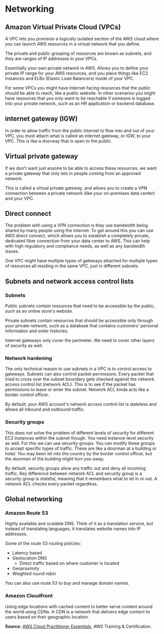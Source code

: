 # Networking

## Amazon Virtual Private Cloud (VPCs)

A VPC lets you provision a logically isolated section of the AWS cloud where you can launch AWS resources in a virtual network that you define.

The private and public grouping of resources are known as subnets, and they are ranges of IP addresses in your VPCs.

Essentially your own private network in AWS. Allows you to define your private IP range for your AWS resources, and you place things like EC2 instances and ELBs (Elastic Load Balancers) inside of your VPC.

For some VPCs you might have internet-facing resources that the public should be able to reach, like a public website. In other scenarios you might have resources that you only want to be reachable if someone is logged into your private network, such as an HR application or backend database.

## internet gateway (IGW)

In order to allow traffic from the public internet to flow into and out of your VPC, you must attach what is called an internet gateway, or IGW, to your VPC. This is like a doorway that is open to the public.

## Virtual private gateway

If we don't want just anyone to be able to access these resources, we want a private gateway that only lets in people coming from an approved network.

This is called a virtual private gateway, and allows you to create a VPN connection between a private network (like your on-premises data center) and your VPC.

## Direct connect

The problem with using a VPN connection is they use bandwidth being shared by many people using the internet. To get around this you can use AWS direct connect, which allows you to establish a completely private, dedicated fiber connection from your data center to AWS. This can help with high regulatory and compliance needs, as well as any bandwidth issues.

One VPC might have multiple types of gateways attached for multiple types of resources all residing in the same VPC, just in different subnets.

## Subnets and network access control lists

### Subnets

Public subnets contain resources that need to be accessible by the public, such as an online store's website.

Private subnets contain resources that should be accessible only through your private network, such as a database that contains customers' personal information and order histories.

Internet gateways only cover the perimeter. We need to cover other layers of security as well.

### Network hardening

The only technical reason to use subnets in a VPC is to control access to gateways. Subnets can also control packet permissons. Every packet that tried to cross over the subnet boundary gets checked against the network access control list (network ACL). This is to see if the packet has permissions to leave or enter the subnet. Network ACL kinda acts like a border control officer.

By default, your AWS account's network access control list is stateless and allows all inbound and outbound traffic.

### Security groups

This does not solve the problem of different levels of security for different EC2 instances within the subnet though. You need instance-level security as well. For this we can use security groups. You can modify these groups to accept specific types of traffic. These are like a doorman at a building or hotel. You may been let into the country by the border control officer, but the doorman of the building might turn you away.

By default, security groups allow any traffic out and deny all incoming traffic. Key difference between network ACL and security group is a security group is stateful, meaning that it remembers what to let in or out. A network ACL checks every packet regardless.

## Global networking

### Amazon Route 53

Highly available and scalable DNS. Think of it as a translation service, but instead of translating languages, it translates website names into IP addresses.

Some of the route 53 routing policies:

* Latency based
* Geolocation DNS
    * Direct traffic based on where customer is located
* Geoproximity
* Weighted round robin

You can also use route 53 to buy and manage domain names.

### Amazon Cloudfront

Using edge locations with cached content to better serve content around the world using CDNs. A CDN is a network that delivers edge content to users based on their geographic location.

**Source:** [AWS Cloud Practitioner Essentials](https://www.aws.training/Details/eLearning?id=60697), AWS Training & Certification.